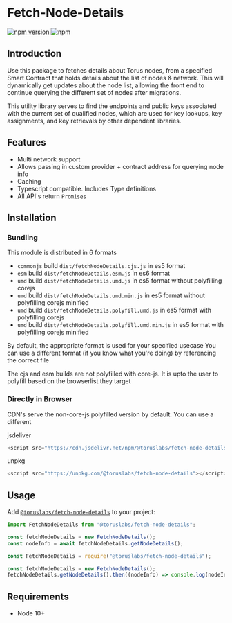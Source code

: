 # Fetch-Node-Details

[![npm version](https://badge.fury.io/js/%40toruslabs%2Ffetch-node-details.svg)](https://badge.fury.io/js/%40toruslabs%2Ffetch-node-details)
![npm](https://img.shields.io/npm/dw/@toruslabs/fetch-node-details)

## Introduction

Use this package to fetches details about Torus nodes, from a specified Smart Contract that holds details about the list of nodes & network.
This will dynamically get updates about the node list, allowing the front end to continue querying the different set of nodes after migrations.

This utility library serves to find the endpoints and public keys associated
with the current set of qualified nodes, which are used for key lookups, key
assignments, and key retrievals by other dependent libraries.

## Features

- Multi network support
- Allows passing in custom provider + contract address for querying node info
- Caching
- Typescript compatible. Includes Type definitions
- All API's return `Promises`

## Installation

### Bundling

This module is distributed in 6 formats

- `commonjs` build `dist/fetchNodeDetails.cjs.js` in es5 format
- `esm` build `dist/fetchNodeDetails.esm.js` in es6 format
- `umd` build `dist/fetchNodeDetails.umd.js` in es5 format without polyfilling corejs
- `umd` build `dist/fetchNodeDetails.umd.min.js` in es5 format without polyfilling corejs minified
- `umd` build `dist/fetchNodeDetails.polyfill.umd.js` in es5 format with polyfilling corejs
- `umd` build `dist/fetchNodeDetails.polyfill.umd.min.js` in es5 format with polyfilling corejs minified

By default, the appropriate format is used for your specified usecase
You can use a different format (if you know what you're doing) by referencing the correct file

The cjs and esm builds are not polyfilled with core-js.
It is upto the user to polyfill based on the browserlist they target

### Directly in Browser

CDN's serve the non-core-js polyfilled version by default. You can use a different

jsdeliver

```js
<script src="https://cdn.jsdelivr.net/npm/@toruslabs/fetch-node-details"></script>
```

unpkg

```js
<script src="https://unpkg.com/@toruslabs/fetch-node-details"></script>
```

## Usage

Add [`@toruslabs/fetch-node-details`](https://www.npmjs.com/package/@toruslabs/fetch-node-details) to your project:

```ts
import FetchNodeDetails from "@toruslabs/fetch-node-details";

const fetchNodeDetails = new FetchNodeDetails();
const nodeInfo = await fetchNodeDetails.getNodeDetails();
```

```js
const FetchNodeDetails = require("@toruslabs/fetch-node-details");

const fetchNodeDetails = new FetchNodeDetails();
fetchNodeDetails.getNodeDetails().then((nodeInfo) => console.log(nodeInfo));
```

## Requirements

- Node 10+
